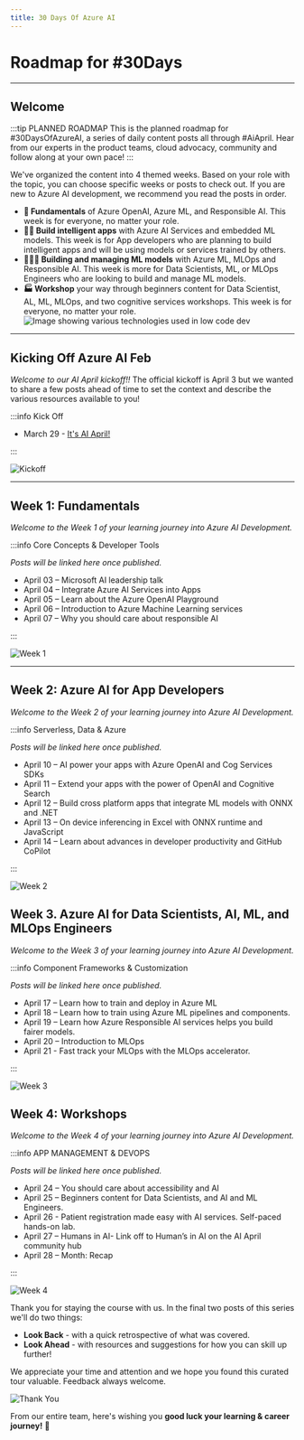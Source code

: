 ```yaml
---
title: 30 Days Of Azure AI
---
```


# Roadmap for #30Days

---

## Welcome

:::tip PLANNED ROADMAP
This is the planned roadmap for #30DaysOfAzureAI, a series of daily content posts all through #AiApril. Hear from our experts in the product teams, cloud advocacy, community and follow along at your own pace!
:::

We've organized the content into 4 themed weeks. Based on your role with the topic, you can choose specific weeks or posts to check out. If you are new to Azure AI development, we recommend you read the posts in order.

* **🏁 Fundamentals** of Azure OpenAI, Azure ML, and Responsible AI. This week is for everyone, no matter your role.
* **👩‍💻 Build intelligent apps** with Azure AI Services and embedded ML models. This week is for App developers who are planning to build intelligent apps and will be using models or services trained by others. 
* **🧑🏽‍🔬 Building and managing ML models** with Azure ML, MLOps and Responsible AI. This week is more for Data Scientists, ML, or MLOps Engineers who are looking to build and manage ML models.
* **🏭 Workshop** your way through beginners content for Data Scientist, AL, ML, MLOps, and two cognitive services workshops. This week is for everyone, no matter your role.
![Image showing various technologies used in low code dev](../../../static/img/azure-ai.png)

---

## Kicking Off Azure AI Feb

_Welcome to our AI April kickoff!!_ The official kickoff is April 3 but we wanted to share a few posts ahead of time to set the context and describe the various resources available to you!

:::info Kick Off

* March 29 - [It's AI April!](/blog/2023-day1)

:::

![Kickoff](CampaignBanner.png)

---

## Week 1: Fundamentals

_Welcome to the Week 1 of your learning journey into Azure AI Development._

:::info Core Concepts & Developer Tools

_Posts will be linked here once published._

* April 03 – Microsoft AI leadership talk
* April 04 – Integrate Azure AI Services into Apps
* April 05 – Learn about the Azure OpenAI Playground
* April 06 – Introduction to Azure Machine Learning services
* April 07 – Why you should care about responsible AI

:::

![Week 1](./../../../static/img/2023/30-week1.png)

---

## Week 2: Azure AI for App Developers

_Welcome to the Week 2 of your learning journey into Azure AI Development._

:::info Serverless, Data & Azure

_Posts will be linked here once published._

* April 10 – AI power your apps with Azure OpenAI and Cog Services SDKs
* April 11 – Extend your apps with the power of OpenAI and Cognitive Search
* April 12 – Build cross platform apps that integrate ML models with ONNX and .NET
* April 13 – On device inferencing in Excel with ONNX runtime and JavaScript
* April 14 – Learn about advances in developer productivity and GitHub CoPilot

:::

![Week 2](./../../../static/img/2023/30-week2.png)

## Week 3. Azure AI for Data Scientists, AI, ML, and MLOps Engineers

_Welcome to the Week 3 of your learning journey into Azure AI Development._

:::info Component Frameworks & Customization

_Posts will be linked here once published._

* April 17 – Learn how to train and deploy in Azure ML
* April 18 – Learn how to train using Azure ML pipelines and components.
* April 19 – Learn how Azure Responsible AI services helps you build fairer models.
* April 20 – Introduction to MLOps
* April 21 - Fast track your MLOps with the MLOps accelerator.

:::

![Week 3](./../../../static/img/2023/30-week3.png)

## Week 4: Workshops

_Welcome to the Week 4 of your learning journey into Azure AI Development._

:::info APP MANAGEMENT & DEVOPS

_Posts will be linked here once published._

* April 24 – You should care about accessibility and AI
* April 25 – Beginners content for Data Scientists, and AI and ML Engineers.
* April 26 - Patient registration made easy with AI services. Self-paced hands-on lab.
* April 27 – Humans in AI- Link off to Human’s in AI on the AI April community hub
* April 28 – Month: Recap

:::

![Week 4](./../../../static/img/2023/30-week4.png)

<!-- ## Week 5: WRAP-UP

:::info SUMMARY OF #30DaysOfAzureAI
_Posts will be linked here once published._
 * Feb 27 - 🚀 Zero-To-Hero Post - API Management & Power Platform
 * Mar 1 - 🚀 Zero-To-Hero Post - Power Platform Pipelines
 * Mar 1 - Month: Recap
::: -->

Thank you for staying the course with us. In the final two posts of this series we'll do two things:

* **Look Back** - with a quick retrospective of what was covered.
* **Look Ahead** - with resources and suggestions for how you can skill up further!

We appreciate your time and attention and we hope you found this curated tour valuable. Feedback always welcome.

![Thank You](./../../../static/img/2023/30-thankyou.png)

From our entire team, here's wishing you **good luck your learning & career journey!** 🎉
